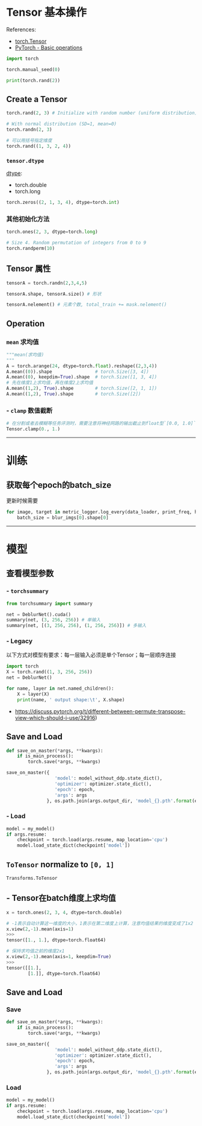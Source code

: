 # Tensor 基本操作

References:
- [torch.Tensor](https://pytorch.org/docs/stable/tensors.html)
- [PyTorch - Basic operations](https://jhui.github.io/2018/02/09/PyTorch-Basic-operations/)

```python
import torch

torch.manual_seed(0)
```

```python
print(torch.rand(2))
```

## Create a Tensor

```python
torch.rand(2, 3) # Initialize with random number (uniform distribution)
```
```python
# With normal distribution (SD=1, mean=0)
torch.randn(2, 3) 
```
```python
# 可以用括号指定维度
torch.rand((1, 3, 2, 4))
```
### `tensor.dtype`

[dtype](https://pytorch.org/docs/stable/tensors.html):
- torch.double
- torch.long

```python
torch.zeros((2, 1, 3, 4), dtype=torch.int)
```
<!-- #region -->
### 其他初始化方法
```python
torch.ones(2, 3, dtype=torch.long) 
```
<!-- #endregion -->

```python
# Size 4. Random permutation of integers from 0 to 9
torch.randperm(10) 
```
## Tensor 属性

```python
tensorA = torch.randn(2,3,4,5)
```

```python
tensorA.shape, tensorA.size() # 形状
```
```python
tensorA.nelement() # 元素个数, total_train += mask.nelement()
```
## Operation

### `mean` 求均值

```python
"""mean(求均值)
"""
A = torch.arange(24, dtype=torch.float).reshape((2,3,4))
A.mean((0)).shape                # torch.Size([3, 4])
A.mean((0), keepdim=True).shape  # torch.Size([1, 3, 4])
# 先在维度1上求均值，再在维度2上求均值
A.mean((1,2), True).shape        # torch.Size([2, 1, 1])
A.mean((1,2), True).shape        # torch.Size([2])
```

### - `clamp` 数值截断

```python
# 在分割或者去模糊等任务评测时，需要注意将神经网路的输出截止到float型`[0.0, 1.0]`或者int型`[0, 255]`，因为最终要保存为图片看效果！
Tensor.clamp(0., 1.)
```
---

# 训练

## 获取每个epoch的batch_size

更新时候需要

```python
for image, target in metric_logger.log_every(data_loader, print_freq, header):
	batch_size = blur_imgs[0].shape[0]
```
---

# 模型

## 查看模型参数

### - `torchsummary`

```python
from torchsummary import summary

net = DeblurNet().cuda()
summary(net, (3, 256, 256)) # 单输入
summary(net, [(3, 256, 256), (1, 256, 256)]) # 多输入
```

### - Legacy

以下方式对模型有要求：每一层输入必须是单个Tensor；每一层顺序连接

```python
import torch
X = torch.rand((1, 3, 256, 256))
net = DeblurNet()

for name, layer in net.named_children():
    X = layer(X)
    print(name, ' output shape:\t', X.shape)
```

- https://discuss.pytorch.org/t/different-between-permute-transpose-view-which-should-i-use/32916)



## Save and Load

```python
def save_on_master(*args, **kwargs):
    if is_main_process():
        torch.save(*args, **kwargs)

save_on_master({
                  'model': model_without_ddp.state_dict(),
                  'optimizer': optimizer.state_dict(),
                  'epoch': epoch,
                  'args': args
               }, os.path.join(args.output_dir, 'model_{}.pth'.format(epoch)))
```

### - Load

```python
model = my_model()
if args.resume:
    checkpoint = torch.load(args.resume, map_location='cpu')
    model.load_state_dict(checkpoint['model'])
```



## `ToTensor` normalize to `[0, 1]`

`Transforms.ToTensor`



## - Tensor在batch维度上求均值

```python
x = torch.ones(2, 3, 4, dtype=torch.double)

# -1表示自动计算这一维度的大小，1表示在第二维度上计算，注意均值结果的维度变成了1x2
x.view(2,-1).mean(axis=1)
>>>
tensor([1., 1.], dtype=torch.float64)

# 保持求均值之前的维度2x1
x.view(2,-1).mean(axis=1, keepdim=True)
>>>
tensor([[1.],
        [1.]], dtype=torch.float64)
```

## Save and Load

### Save
```python
def save_on_master(*args, **kwargs):
    if is_main_process():
        torch.save(*args, **kwargs)

save_on_master({
                  'model': model_without_ddp.state_dict(),
                  'optimizer': optimizer.state_dict(),
                  'epoch': epoch,
                  'args': args
               }, os.path.join(args.output_dir, 'model_{}.pth'.format(epoch)))
```

### Load

```python
model = my_model()
if args.resume:
    checkpoint = torch.load(args.resume, map_location='cpu')
    model.load_state_dict(checkpoint['model'])
```
